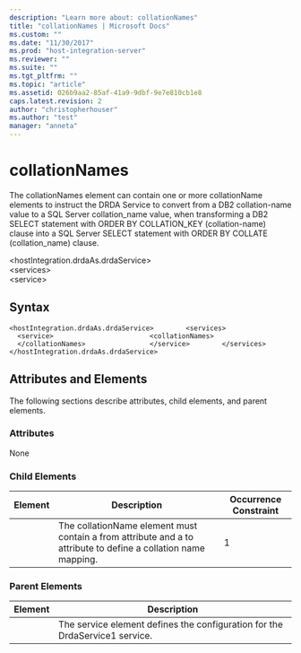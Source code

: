 ```yaml
---
description: "Learn more about: collationNames"
title: "collationNames | Microsoft Docs"
ms.custom: ""
ms.date: "11/30/2017"
ms.prod: "host-integration-server"
ms.reviewer: ""
ms.suite: ""
ms.tgt_pltfrm: ""
ms.topic: "article"
ms.assetid: 026b9aa2-85af-41a9-9dbf-9e7e810cb1e8
caps.latest.revision: 2
author: "christopherhouser"
ms.author: "test"
manager: "anneta"
---
```

# collationNames
The collationNames element can contain one or more collationName elements to instruct the DRDA Service to convert from a DB2 collation-name value to a SQL Server collation_name value, when transforming a DB2 SELECT statement with ORDER BY COLLATION_KEY (collation-name) clause into a SQL Server SELECT statement with ORDER BY COLLATE (collation_name) clause.  
  
 \<hostIntegration.drdaAs.drdaService>  
\<services>  
\<service>  
  
## Syntax  
  
```  
<hostIntegration.drdaAs.drdaService>        <services>                <service>                        <collationNames>                        </collationNames>                </service>        </services></hostIntegration.drdaAs.drdaService>  
```  
  
## Attributes and Elements  
 The following sections describe attributes, child elements, and parent elements.  
  
### Attributes  
 None  
  
### Child Elements  
  
|Element|Description|Occurrence Constraint|  
|-------------|-----------------|---------------------------|  
||The collationName element must contain a from attribute and a to attribute to define a collation name mapping.|1|  
  
### Parent Elements  
  
|Element|Description|  
|-------------|-----------------|  
||The service element defines the configuration for the DrdaService1 service.|
